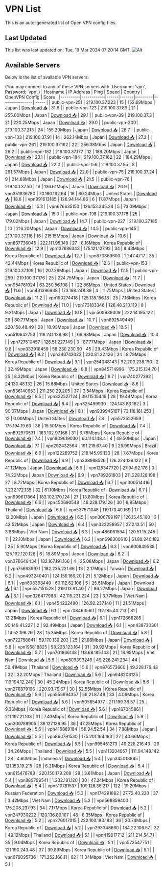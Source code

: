 # VPN List

This is an auto-generated list of Open VPN config files.

## Last Updated

This list was last updated on: Tue, 19 Mar 2024 07:20:14 GMT.
![Alt](https://repobeats.axiom.co/api/embed/186b98318ef1479477931607c1ad7d823f12451f.svg "Repobeats analytics image")

## Available Servers

Below is the list of available VPN servers:

(You may connect to any of these VPN servers with: Username: 'vpn', Password: 'vpn'.)
| Hostname | IP Address | Ping | Speed | Country | OpenVPN Config | Score |
|----------|------------|------|-------|---------|----------------| ----- |
| public-vpn-251 | 219.100.37.223 | 15 | 152.69Mbps | Japan | [Download 📥](./configs/server_0_JP.ovpn) | 31.6 |
| public-vpn-123 | 219.100.37.89 | 21 | 255.00Mbps | Japan | [Download 📥](./configs/server_1_JP.ovpn) | 29.1 |
| public-vpn-39 | 219.100.37.3 | 21 | 220.25Mbps | Japan | [Download 📥](./configs/server_2_JP.ovpn) | 29.0 |
| public-vpn-200 | 219.100.37.213 | 24 | 155.20Mbps | Japan | [Download 📥](./configs/server_3_JP.ovpn) | 28.7 |
| public-vpn-133 | 219.100.37.91 | 14 | 262.14Mbps | Japan | [Download 📥](./configs/server_4_JP.ovpn) | 27.2 |
| public-vpn-261 | 219.100.37.192 | 22 | 256.38Mbps | Japan | [Download 📥](./configs/server_5_JP.ovpn) | 26.2 |
| public-vpn-182 | 219.100.37.177 | 12 | 188.20Mbps | Japan | [Download 📥](./configs/server_6_JP.ovpn) | 23.1 |
| public-vpn-184 | 219.100.37.162 | 22 | 184.29Mbps | Japan | [Download 📥](./configs/server_7_JP.ovpn) | 22.0 |
| public-vpn-156 | 219.100.37.95 | 8 | 281.57Mbps | Japan | [Download 📥](./configs/server_8_JP.ovpn) | 22.0 |
| public-vpn-75 | 219.100.37.24 | 9 | 214.68Mbps | Japan | [Download 📥](./configs/server_9_JP.ovpn) | 21.5 |
| public-vpn-76 | 219.100.37.50 | 19 | 136.61Mbps | Japan | [Download 📥](./configs/server_10_JP.ovpn) | 20.9 |
| vpn351936780 | 70.180.162.64 | 16 | 60.24Mbps | United States | [Download 📥](./configs/server_11_US.ovpn) | 18.8 |
| vpn991613185 | 126.94.144.86 | 6 | 17.87Mbps | Japan | [Download 📥](./configs/server_12_JP.ovpn) | 15.3 |
| vpn676635150 | 126.153.245.24 | 5 | 73.09Mbps | Japan | [Download 📥](./configs/server_13_JP.ovpn) | 15.0 |
| public-vpn-198 | 219.100.37.178 | 25 | 179.02Mbps | Japan | [Download 📥](./configs/server_14_JP.ovpn) | 14.7 |
| public-vpn-227 | 219.100.37.185 | 10 | 216.20Mbps | Japan | [Download 📥](./configs/server_15_JP.ovpn) | 14.5 |
| public-vpn-145 | 219.100.37.118 | 16 | 215.15Mbps | Japan | [Download 📥](./configs/server_16_JP.ovpn) | 13.6 |
| vpn867736045 | 222.111.95.149 | 27 | 8.16Mbps | Korea Republic of | [Download 📥](./configs/server_17_KR.ovpn) | 12.9 |
| vpn137686343 | 175.121.127.92 | 34 | 8.43Mbps | Korea Republic of | [Download 📥](./configs/server_18_KR.ovpn) | 12.7 |
| vpn870389600 | 1.247.47.17 | 35 | 42.44Mbps | Korea Republic of | [Download 📥](./configs/server_19_KR.ovpn) | 12.6 |
| public-vpn-153 | 219.100.37.109 | 16 | 207.28Mbps | Japan | [Download 📥](./configs/server_20_JP.ovpn) | 12.5 |
| public-vpn-259 | 219.100.37.176 | 25 | 224.75Mbps | Japan | [Download 📥](./configs/server_21_JP.ovpn) | 11.7 |
| vpn954781024 | 63.250.56.108 | 1 | 22.86Mbps | United States | [Download 📥](./configs/server_22_US.ovpn) | 11.6 |
| vpn431396938 | 173.198.248.39 | 4 | 11.75Mbps | United States | [Download 📥](./configs/server_23_US.ovpn) | 11.2 |
| vpn190274418 | 125.135.156.18 | 25 | 7.16Mbps | Korea Republic of | [Download 📥](./configs/server_24_KR.ovpn) | 11.0 |
| vpn173183346 | 126.48.210.119 | 8 | 9.21Mbps | Japan | [Download 📥](./configs/server_25_JP.ovpn) | 10.8 |
| vpn509939309 | 222.14.195.122 | 26 | 80.77Mbps | Japan | [Download 📥](./configs/server_26_JP.ovpn) | 10.7 |
| vpn892549449 | 220.158.48.49 | 28 | 10.93Mbps | Japan | [Download 📥](./configs/server_27_JP.ovpn) | 10.5 |
| vpn510642753 | 118.241.139.98 | 1 | 69.98Mbps | Japan | [Download 📥](./configs/server_28_JP.ovpn) | 10.3 |
| vpn727510457 | 126.51.227.149 | 3 | 87.77Mbps | Japan | [Download 📥](./configs/server_29_JP.ovpn) | 9.8 |
| vpn332918459 | 58.230.230.60 | 45 | 29.43Mbps | Korea Republic of | [Download 📥](./configs/server_30_KR.ovpn) | 9.2 |
| vpn346742022 | 220.81.22.126 | 24 | 8.79Mbps | Korea Republic of | [Download 📥](./configs/server_31_KR.ovpn) | 9.1 |
| vpn254048143 | 92.203.238.190 | 2 | 32.49Mbps | Japan | [Download 📥](./configs/server_32_JP.ovpn) | 8.8 |
| vpn845714996 | 175.215.134.70 | 25 | 8.32Mbps | Korea Republic of | [Download 📥](./configs/server_33_KR.ovpn) | 8.7 |
| vpn740277392 | 24.130.48.132 | 26 | 15.68Mbps | United States | [Download 📥](./configs/server_34_US.ovpn) | 8.6 |
| vpn536140953 | 211.250.29.205 | 37 | 3.54Mbps | Korea Republic of | [Download 📥](./configs/server_35_KR.ovpn) | 8.5 |
| vpn322527124 | 39.115.154.19 | 28 | 19.44Mbps | Korea Republic of | [Download 📥](./configs/server_36_KR.ovpn) | 8.4 |
| vpn325499930 | 124.143.83.182 | 3 | 90.07Mbps | Japan | [Download 📥](./configs/server_37_JP.ovpn) | 8.1 |
| vpn939945107 | 73.118.161.253 | 12 | 0.00Mbps | United States | [Download 📥](./configs/server_38_US.ovpn) | 7.8 |
| vpn573552659 | 175.194.19.60 | 38 | 15.50Mbps | Korea Republic of | [Download 📥](./configs/server_39_KR.ovpn) | 7.4 |
| vpn892970531 | 183.102.97.166 | 31 | 6.78Mbps | Korea Republic of | [Download 📥](./configs/server_40_KR.ovpn) | 7.4 |
| vpn809619030 | 60.114.148.4 | 4 | 49.50Mbps | Japan | [Download 📥](./configs/server_41_JP.ovpn) | 7.1 |
| vpn292432564 | 191.219.67.40 | 9 | 25.99Mbps | Brazil | [Download 📥](./configs/server_42_BR.ovpn) | 6.9 |
| vpn122289752 | 218.145.99.133 | 28 | 7.67Mbps | Korea Republic of | [Download 📥](./configs/server_43_KR.ovpn) | 6.9 |
| vpn338988526 | 126.224.139.122 | 8 | 41.12Mbps | Japan | [Download 📥](./configs/server_44_JP.ovpn) | 6.9 |
| vpn125347720 | 27.94.92.178 | 3 | 74.22Mbps | Japan | [Download 📥](./configs/server_45_JP.ovpn) | 6.9 |
| vpn789261803 | 211.228.128.198 | 27 | 8.72Mbps | Korea Republic of | [Download 📥](./configs/server_46_KR.ovpn) | 6.7 |
| vpn300514416 | 1.232.172.135 | 32 | 61.10Mbps | Korea Republic of | [Download 📥](./configs/server_47_KR.ovpn) | 6.7 |
| vpn999617864 | 183.102.170.124 | 27 | 13.80Mbps | Korea Republic of | [Download 📥](./configs/server_48_KR.ovpn) | 6.6 |
| vpn450690548 | 49.228.179.126 | 30 | 8.95Mbps | Thailand | [Download 📥](./configs/server_49_TH.ovpn) | 6.5 |
| vpn537571048 | 119.173.40.169 | 17 | 12.20Mbps | Japan | [Download 📥](./configs/server_50_JP.ovpn) | 6.5 |
| vpn306799197 | 126.15.45.160 | 3 | 42.52Mbps | Japan | [Download 📥](./configs/server_51_JP.ovpn) | 6.4 |
| vpn323258957 | 27.2.13.51 | 50 | 3.86Mbps | Viet Nam | [Download 📥](./configs/server_52_VN.ovpn) | 6.3 |
| vpn486061594 | 120.51.15.245 | 11 | 22.10Mbps | Japan | [Download 📥](./configs/server_53_JP.ovpn) | 6.3 |
| vpn698300610 | 61.80.240.182 | 25 | 5.90Mbps | Korea Republic of | [Download 📥](./configs/server_54_KR.ovpn) | 6.3 |
| vpn600849538 | 125.192.120.128 | 6 | 18.89Mbps | Japan | [Download 📥](./configs/server_55_JP.ovpn) | 6.2 |
| vpn376646434 | 182.167.191.166 | 4 | 25.08Mbps | Japan | [Download 📥](./configs/server_56_JP.ovpn) | 6.2 |
| vpn756639971 | 182.235.231.66 | 13 | 2.17Mbps | Taiwan | [Download 📥](./configs/server_57_TW.ovpn) | 6.2 |
| vpn493240401 | 124.159.166.20 | 21 | 5.12Mbps | Japan | [Download 📥](./configs/server_58_JP.ovpn) | 6.1 |
| vpn603398440 | 60.112.62.106 | 5 | 25.61Mbps | Japan | [Download 📥](./configs/server_59_JP.ovpn) | 6.1 |
| vpn557151528 | 219.113.61.40 | 7 | 86.27Mbps | Japan | [Download 📥](./configs/server_60_JP.ovpn) | 6.1 |
| vpn328477988 | 42.115.231.224 | 23 | 3.77Mbps | Viet Nam | [Download 📥](./configs/server_61_VN.ovpn) | 6.1 |
| vpn454222490 | 126.92.237.140 | 11 | 21.51Mbps | Japan | [Download 📥](./configs/server_62_JP.ovpn) | 6.1 |
| vpn708463560 | 112.185.40.213 | 31 | 13.21Mbps | Korea Republic of | [Download 📥](./configs/server_63_KR.ovpn) | 6.1 |
| vpn172668285 | 90.149.41.227 | 2 | 92.49Mbps | Japan | [Download 📥](./configs/server_64_JP.ovpn) | 6.1 |
| vpn438730301 | 14.52.196.29 | 28 | 15.35Mbps | Korea Republic of | [Download 📥](./configs/server_65_KR.ovpn) | 5.8 |
| vpn722758841 | 59.170.139.203 | 25 | 21.88Mbps | Japan | [Download 📥](./configs/server_66_JP.ovpn) | 5.8 |
| vpn195818825 | 58.228.123.164 | 31 | 39.92Mbps | Korea Republic of | [Download 📥](./configs/server_67_KR.ovpn) | 5.7 |
| vpn701866148 | 118.68.185.143 | 21 | 18.95Mbps | Viet Nam | [Download 📥](./configs/server_68_VN.ovpn) | 5.6 |
| vpn809393249 | 49.228.241.234 | 44 | 50.41Mbps | Thailand | [Download 📥](./configs/server_69_TH.ovpn) | 5.6 |
| vpn876573660 | 49.228.176.43 | 32 | 32.20Mbps | Thailand | [Download 📥](./configs/server_70_TH.ovpn) | 5.6 |
| vpn648203125 | 119.194.12.240 | 30 | 45.24Mbps | Korea Republic of | [Download 📥](./configs/server_71_KR.ovpn) | 5.6 |
| vpn270879196 | 220.93.79.67 | 30 | 52.55Mbps | Korea Republic of | [Download 📥](./configs/server_72_KR.ovpn) | 5.6 |
| vpn555994357 | 59.21.87.48 | 33 | 4.06Mbps | Korea Republic of | [Download 📥](./configs/server_73_KR.ovpn) | 5.6 |
| vpn505854977 | 211.199.38.57 | 25 | 9.36Mbps | Korea Republic of | [Download 📥](./configs/server_74_KR.ovpn) | 5.6 |
| vpn167045861 | 211.197.21.103 | 31 | 7.43Mbps | Korea Republic of | [Download 📥](./configs/server_75_KR.ovpn) | 5.6 |
| vpn300788905 | 39.127.139.95 | 36 | 47.25Mbps | Korea Republic of | [Download 📥](./configs/server_76_KR.ovpn) | 5.6 |
| vpn416889184 | 58.94.52.54 | 34 | 7.88Mbps | Japan | [Download 📥](./configs/server_77_JP.ovpn) | 5.5 |
| vpn860791530 | 175.201.164.183 | 27 | 40.66Mbps | Korea Republic of | [Download 📥](./configs/server_78_KR.ovpn) | 5.5 |
| vpn995451273 | 49.228.216.43 | 29 | 34.26Mbps | Thailand | [Download 📥](./configs/server_79_TH.ovpn) | 5.5 |
| vpn113204957 | 111.94.148.142 | 28 | 4.60Mbps | Indonesia | [Download 📥](./configs/server_80_ID.ovpn) | 5.4 |
| vpn345018845 | 121.153.19.215 | 28 | 6.21Mbps | Korea Republic of | [Download 📥](./configs/server_81_KR.ovpn) | 5.4 |
| vpn615476788 | 220.150.179.208 | 28 | 3.61Mbps | Japan | [Download 📥](./configs/server_82_JP.ovpn) | 5.4 |
| vpn889799541 | 1.232.181.120 | 30 | 47.24Mbps | Korea Republic of | [Download 📥](./configs/server_83_KR.ovpn) | 5.4 |
| vpn510781537 | 109.126.36.217 | 122 | 19.20Mbps | Russian Federation | [Download 📥](./configs/server_84_RU.ovpn) | 5.3 |
| vpn174291892 | 27.72.40.220 | 37 | 3.42Mbps | Viet Nam | [Download 📥](./configs/server_85_VN.ovpn) | 5.3 |
| vpn568859400 | 175.208.237.93 | 34 | 7.17Mbps | Korea Republic of | [Download 📥](./configs/server_86_KR.ovpn) | 5.2 |
| vpn247930222 | 120.136.89.107 | 48 | 8.35Mbps | Korea Republic of | [Download 📥](./configs/server_87_KR.ovpn) | 5.2 |
| vpn276017015 | 222.100.183.183 | 36 | 20.74Mbps | Korea Republic of | [Download 📥](./configs/server_88_KR.ovpn) | 5.2 |
| vpn293348860 | 184.22.106.57 | 32 | 49.12Mbps | Thailand | [Download 📥](./configs/server_89_TH.ovpn) | 5.1 |
| vpn419017712 | 211.214.54.71 | 35 | 9.04Mbps | Korea Republic of | [Download 📥](./configs/server_90_KR.ovpn) | 5.1 |
| vpn573547751 | 121.190.243.48 | 37 | 39.89Mbps | Korea Republic of | [Download 📥](./configs/server_91_KR.ovpn) | 5.1 |
| vpn679095736 | 171.252.168.11 | 62 | 11.34Mbps | Viet Nam | [Download 📥](./configs/server_92_VN.ovpn) | 5.1 |
